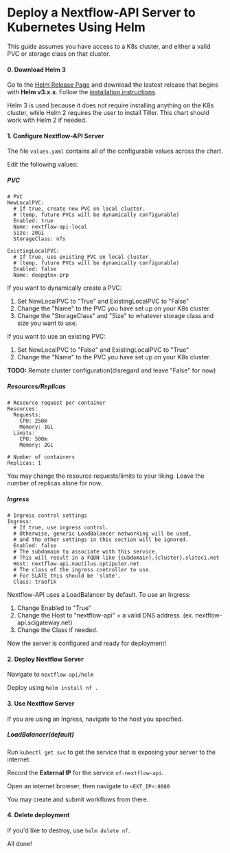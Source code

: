 Deploy a Nextflow-API Server to Kubernetes Using Helm 
===

This guide assumes you have access to a K8s cluster, and either a valid PVC or storage class on that cluster.

#### 0. Download Helm 3

Go to the [Helm Release Page](https://github.com/helm/helm/releases) and download the lastest release that begins with **Helm v3.x.x**. Follow the [installation instructions](https://helm.sh/docs/intro/install).

Helm 3 is used because it does not require installing anything on the K8s cluster, while Helm 2 requires the user to install Tiller. This chart should work with Helm 2 if needed. 

#### 1. Configure Nextflow-API Server

The file `values.yaml` contains all of the configurable values across the chart. 

Edit the following values:

##### PVC
```
# PVC
NewLocalPVC:
  # If true, create new PVC on local cluster.
  # (temp, future PVCs will be dynamically configurable)
  Enabled: true
  Name: nextflow-api-local
  Size: 20Gi
  StorageClass: nfs

ExistingLocalPVC:
  # If true, use existing PVC on local cluster.
  # (temp, future PVCs will be dynamically configurable)
  Enabled: false
  Name: deepgtex-prp
```

If you want to dynamically create a PVC:

1. Set NewLocalPVC to "True" and ExistingLocalPVC to "False"
2. Change the "Name" to the PVC you have set up on your K8s cluster.
3. Change the "StorageClass" and "Size" to whatever storage class and size you want to use.

If you want to use an existing PVC:

1. Set NewLocalPVC to "False" and ExistingLocalPVC to "True"
2. Change the "Name" to the PVC you have set up on your K8s cluster.

**TODO:** Remote cluster configuration(disregard and leave "False" for now)

##### Resources/Replicas

```
# Resource request per container
Resources:
  Requests:
    CPU: 250m
    Memory: 1Gi
  Limits:
    CPU: 500m
    Memory: 2Gi

# Number of containers
Replicas: 1
```

You may change the resource requests/limits to your liking. Leave the number of replicas alone for now.

##### Ingress 

```
# Ingress control settings
Ingress:
  # If true, use ingress control.
  # Otherwise, generic LoadBalancer networking will be used, 
  # and the other settings in this section will be ignored.
  Enabled: false
  # The subdomain to associate with this service.
  # This will result in a FQDN like {subdomain}.{cluster}.slateci.net
  Host: nextflow-api.nautilus.optiputer.net
  # The class of the ingress controller to use. 
  # For SLATE this should be 'slate'. 
  Class: traefik
```

Nextflow-API uses a LoadBalancer by default. To use an Ingress:

1. Change Enabled to "True"
2. Change the Host to "nextflow-api" + a valid DNS address. (ex. nextflow-api.scigateway.net)
3. Change the Class if needed.

Now the server is configured and ready for deployment!

#### 2. Deploy Nextflow Server

Navigate to `nextflow-api/helm`

Deploy using `helm install nf .`

#### 3. Use Nextflow Server

If you are using an Ingress, navigate to the host you specified.

##### LoadBalancer(default)

Run `kubectl get svc` to get the service that is exposing your server to the internet.

Record the **External IP** for the service `nf-nextflow-api`.

Open an internet browser, then navigate to `<EXT_IP>:8080` 

You may create and submit workflows from there.

#### 4. Delete deployment

If you'd like to destroy, use `helm delete nf`.

All done!
